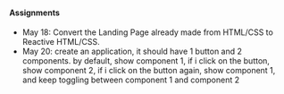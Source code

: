 #### Assignments 
- May 18: Convert the Landing Page already made from HTML/CSS to Reactive HTML/CSS.
- May 20: create an application, it should have 1 button and 2 components. by default, show component 1, if i click on the button, show component 2, if i click on the button again, show component 1, and keep toggling between component 1 and component 2